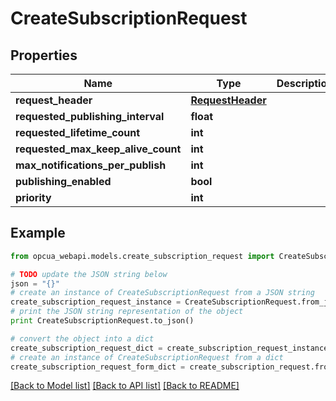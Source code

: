 # CreateSubscriptionRequest


## Properties
Name | Type | Description | Notes
------------ | ------------- | ------------- | -------------
**request_header** | [**RequestHeader**](RequestHeader.md) |  | [optional] 
**requested_publishing_interval** | **float** |  | [optional] 
**requested_lifetime_count** | **int** |  | [optional] 
**requested_max_keep_alive_count** | **int** |  | [optional] 
**max_notifications_per_publish** | **int** |  | [optional] 
**publishing_enabled** | **bool** |  | [optional] 
**priority** | **int** |  | [optional] 

## Example

```python
from opcua_webapi.models.create_subscription_request import CreateSubscriptionRequest

# TODO update the JSON string below
json = "{}"
# create an instance of CreateSubscriptionRequest from a JSON string
create_subscription_request_instance = CreateSubscriptionRequest.from_json(json)
# print the JSON string representation of the object
print CreateSubscriptionRequest.to_json()

# convert the object into a dict
create_subscription_request_dict = create_subscription_request_instance.to_dict()
# create an instance of CreateSubscriptionRequest from a dict
create_subscription_request_form_dict = create_subscription_request.from_dict(create_subscription_request_dict)
```
[[Back to Model list]](../README.md#documentation-for-models) [[Back to API list]](../README.md#documentation-for-api-endpoints) [[Back to README]](../README.md)


